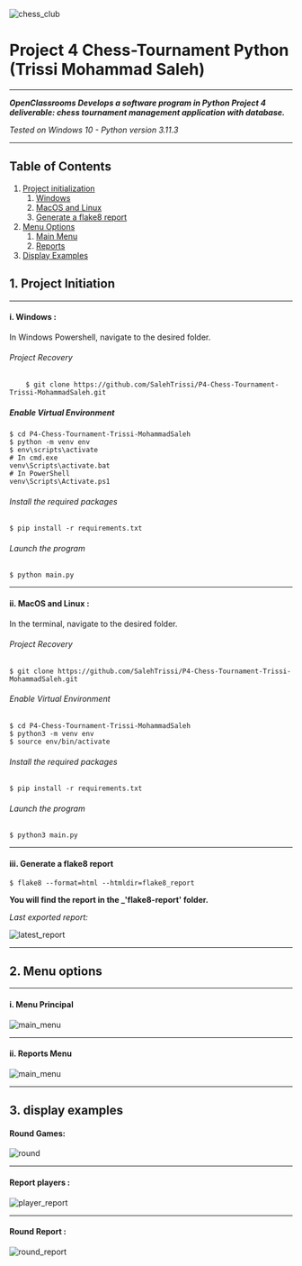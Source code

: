 ![chess_club](Images/chess_club.png)

# Project 4 Chess-Tournament Python (Trissi Mohammad Saleh) 

---------

***OpenClassrooms Develops a software program in Python Project 4 deliverable: 
chess tournament management application with database.***

_Tested on Windows 10 - Python version 3.11.3_

---------

## Table of Contents
1. [Project initialization](#id-section1)
    1. [Windows](#id-section1-1)
    2. [MacOS and Linux](#id-section1-2)
    3. [Generate a flake8 report](#id-section1-3)
2. [Menu Options](#id-section2)
    1. [Main Menu](#id-section2-1)
    2. [Reports](#id-section2-2)
3. [Display Examples](#id-section3)

<div id='id-section1'></div>

## 1. Project Initiation

<div id='id-section1-1'></div>

---------

#### i. Windows :

In Windows Powershell, navigate to the desired folder.

###### Project Recovery

        $ git clone https://github.com/SalehTrissi/P4-Chess-Tournament-Trissi-MohammadSaleh.git

##### Enable Virtual Environment
    $ cd P4-Chess-Tournament-Trissi-MohammadSaleh
    $ python -m venv env 
    $ env\scripts\activate
    # In cmd.exe
    venv\Scripts\activate.bat
    # In PowerShell
    venv\Scripts\Activate.ps1
   
###### Install the required packages
    $ pip install -r requirements.txt

###### Launch the program
    $ python main.py

<div id='id-section1-2'></div>

---------
#### ii. MacOS and Linux :
In the terminal, navigate to the desired folder.

###### Project Recovery
    $ git clone https://github.com/SalehTrissi/P4-Chess-Tournament-Trissi-MohammadSaleh.git

###### Enable Virtual Environment
    $ cd P4-Chess-Tournament-Trissi-MohammadSaleh
    $ python3 -m venv env 
    $ source env/bin/activate

###### Install the required packages
    $ pip install -r requirements.txt

###### Launch the program
    $ python3 main.py


<div id='id-section1-3'></div>

----------

#### iii. Generate a flake8 report

    $ flake8 --format=html --htmldir=flake8_report

**You will find the report in the _'flake8-report' folder.**

_Last exported report:_

![latest_report](Images/latest_report.png)

<div id='id-section2'></div>

----------

## 2. Menu options

----------

<div id='id-section2-1'></div>

#### i. Menu Principal
![main_menu](Images/main_menu.png)

<div id='id-section2-2'></div>

----------

#### ii. Reports Menu
![main_menu](Images/reports_menu.png)

<div id='id-section3'></div>

----------

## 3. display examples
#### Round Games:
![round](Images/round_example.png)

----------

#### Report players :
![player_report](Images/players_report.png)

----------

#### Round Report :
![round_report](Images/rounds_report.png)